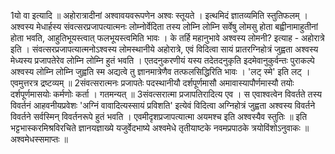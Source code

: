 

  
1यो वा इत्यादि ॥ अहोरात्रादीनां अश्वावयवरूपणेन अश्वः स्तूयते । इत्थमिदं ज्ञातव्यमिति स्तुतिफलम् । अश्वस्य मेधार्हस्य संवत्सरप्रजापत्यात्मनः लोम्नोर्वेदिता तस्य लोम्नि लोम्नि सर्वेषु लोमसु होता बह्वीनामाहुतीनां होता भवति, आहुतिभूयस्त्वात् फलभूयस्त्वमिति भावः । के तर्हि महानुभावे अश्वस्य लोमनी? इत्याह - अहोरात्रे इति । संवत्सरप्रजापत्यात्मनोऽश्वस्य लोमस्थानीये अहोरात्रे, एवं विदित्वा सायं प्रातरग्निहोत्रं जुह्वता अश्वस्य मेध्यस्य प्रजापतेरेव लोम्नि लोम्नि हुतं भवति । एतदनुकरणीयं यस्य तदेतदनुकृति इदमेवानुकुर्वन्तः पुराकल्पे अश्वस्य लोम्नि लोम्नि जुह्वति स्म अद्यत्वे तु ज्ञानमात्रेणैव तत्फलसिद्धिरिति भावः । 'लट् स्मे' इति लट् । एवमुत्तरत्र द्रष्टव्यम् ॥
2संवत्सरात्मनः प्रजापतेः पदस्थानीयौ दर्शपूर्णमासौ अमावास्यापौर्णमास्यौ तयोः दर्शपूर्णमासयोः कर्मणोः कर्ता । गतमन्यत् ॥
3संवत्सरात्मा प्रजापतिरादित्य एव । स एवाश्वत्वेन विवर्तते तस्य विवर्तनं आहवनीयप्रवेशः 'अग्निं वावादित्यस्सायं प्रविशति' इत्येवं विदित्वा अग्निहोत्रं जुह्वता अश्वस्य विवर्तने विवर्तने सर्वस्मिन् विवर्तनरूपे हुतं भवति । एवमीदृशप्रजापत्यात्मा अयमश्च इति अश्वस्यैव स्तुतिः ॥
इति भट्टभास्करमिश्रविरचिते ज्ञानयज्ञाख्ये यजुर्वेदभाष्ये अश्वमेधे तृतीयाष्टके नवमप्रपाठके त्रयोविंशोऽनुवाकः ॥
अश्वमेधस्समाप्तः ॥  
